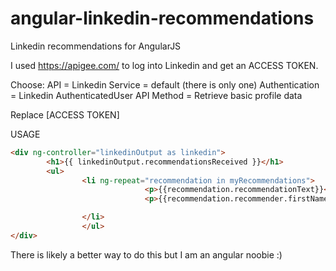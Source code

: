 # angular-linkedin-recommendations
Linkedin recommendations for AngularJS

I used https://apigee.com/ to log into Linkedin and get an ACCESS TOKEN.

Choose:
API = Linkedin
Service = default (there is only one)
Authentication = Linkedin AuthenticatedUser
API Method = Retrieve basic profile data

Replace [ACCESS TOKEN]

USAGE
```html
<div ng-controller="linkedinOutput as linkedin">
        <h1>{{ linkedinOutput.recommendationsReceived }}</h1>
        <ul>
                <li ng-repeat="recommendation in myRecommendations">
                              <p>{{recommendation.recommendationText}}</p>
                              <p>{{recommendation.recommender.firstName}} {{recommendation.recommender.lastName}}</p>

                </li>
                </ul>
</div>
```
There is likely a better way to do this but I am an angular noobie :)

